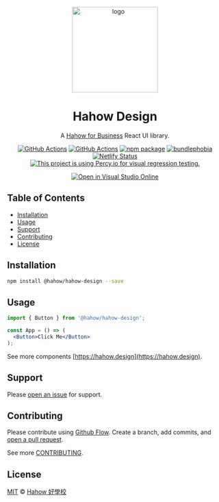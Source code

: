 <p align="center">
  <a href="https://hahow.github.io/hh-classroom">
    <img width=200px height=200px src="https://user-images.githubusercontent.com/559351/56355239-65e0c300-6208-11e9-894d-67c09156aec9.png" alt="logo">
  </a>
</p>

<h1 align="center">Hahow Design</h1>

<div align="center">

A [Hahow for Business](https://business.hahow.in) React UI library.

[![GitHub Actions][build-badge]][build]
[![GitHub Actions][build-percy-badge]][build-percy]
[![npm package][npm-badge]][npm]
[![bundlephobia][bundlephobia-badge]][bundlephobia]
[![Netlify Status][netlify-badge]][netlify]
[![This project is using Percy.io for visual regression testing.][percy-badge]][percy]

[![Open in Visual Studio Online][vso-badge]][vso]

</div>

## Table of Contents

- [Installation](#Installation)
- [Usage](#Usage)
- [Support](#Support)
- [Contributing](#Contributing)
- [License](#License)

## Installation

```bash
npm install @hahow/hahow-design --save
```

## Usage

```jsx
import { Button } from '@hahow/hahow-design';

const App = () => (
  <Button>Click Me</Button>
);
```

See more components [https://hahow.design](https://hahow.design).

## Support

Please [open an issue](https://github.com/hahow/hahow-design/issues/new) for support.

## Contributing

Please contribute using [Github Flow](https://guides.github.com/introduction/flow/). Create a branch, add commits, and [open a pull request](https://github.com/hahow/hahow-design/compare/).

See more [CONTRIBUTING](/CONTRIBUTING.md).

## License

[MIT](/LICENSE) © [Hahow 好學校](https://github.com/hahow/)

[build-badge]: https://github.com/hahow/hahow-design/workflows/CI%2FCD/badge.svg
[build]: https://github.com/hahow/hahow-design/actions?query=workflow%3A%22CI%2FCD%22

[build-percy-badge]: https://github.com/hahow/hahow-design/workflows/Percy/badge.svg
[build-percy]: https://github.com/hahow/hahow-design/actions?query=workflow%3A%22Percy%22

[npm-badge]: https://img.shields.io/npm/v/@hahow/hahow-design.png
[npm]: https://www.npmjs.org/package/npm-package

[bundlephobia-badge]: https://img.shields.io/bundlephobia/minzip/@hahow/hahow-design
[bundlephobia]: https://bundlephobia.com/result?p=@hahow/hahow-design

[netlify-badge]: https://api.netlify.com/api/v1/badges/52756309-7c5b-48e1-a03a-8472c4862f29/deploy-status
[netlify]: https://app.netlify.com/sites/stupefied-brattain-0173bb/deploys

[percy-badge]: https://percy.io/static/images/percy-badge.svg
[percy]: https://percy.io/Hahow/hahow-design

[vso-badge]: https://img.shields.io/endpoint?style=social&url=https%3A%2F%2Faka.ms%2Fvso-badge
[vso]: https://online.visualstudio.com/environments/new?name=Hahow%20Design&repo=hahow/hahow-design

